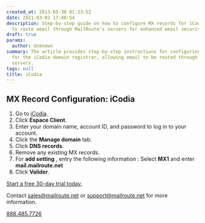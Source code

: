 ```yaml
---
created_at: 2013-05-30 01:23:52
date: 2021-03-02 17:48:54
description: Step-by-step guide on how to configure MX records for iCodia domain registrar
  to route email through MailRoute's servers for enhanced email security and delivery.
draft: true
params:
  author: Unknown
summary: The article provides step-by-step instructions for configuring MX records
  for the iCodia domain registrar, allowing email to be routed through MailRoute's
  servers.
tags: null
title: iCodia
---
```



## MX Record Configuration: iCodia

  1. Go to [iCodia](http://www.icodia.com/).
  2. Click **Espace Client**.
  3. Enter your domain name, account ID, and password to log in to your account.
  4. Click the **Manage domain** tab.
  5. Click **DNS records**.
  6. Remove any existing MX records.
  7. For **add setting** , entry the following information : Select **MX1** and enter **mail.mailroute.net**
  8. Click **Valider**.

[Start a free 30-day trial today.](http://mailroute.net/signup.html)

Contact [sales@mailroute.net](mailto:sales@mailroute.net) or
[support@mailroute.net](mailto:support@mailroute.net) for more information.

[888.485.7726](tel:888.485.7726)

